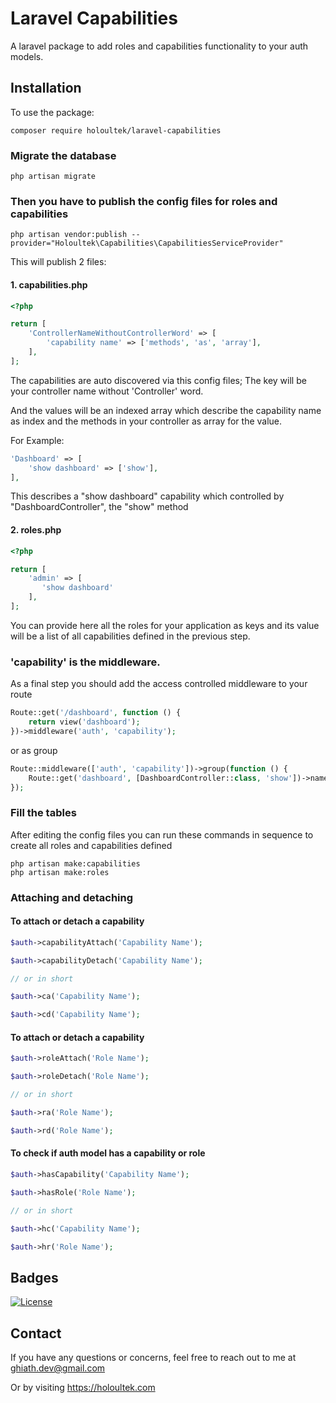 # Laravel Capabilities

A laravel package to add roles and capabilities functionality to your auth models.

## Installation

To use the package:
```
composer require holoultek/laravel-capabilities
```
### Migrate the database

```
php artisan migrate
```

### Then you have to publish the config files for roles and capabilities

```
php artisan vendor:publish --provider="Holoultek\Capabilities\CapabilitiesServiceProvider"
```

This will publish 2 files:
#### 1. capabilities.php
```php
<?php

return [
    'ControllerNameWithoutControllerWord' => [
        'capability name' => ['methods', 'as', 'array'],
    ],
];
```
The capabilities are auto discovered via this config files; The key will be your controller name without 'Controller' word.

And the values will be an indexed array which describe the capability name as index and the methods in your controller as array for the value.

For Example:
```php
'Dashboard' => [
    'show dashboard' => ['show'],
],
```

This describes a "show dashboard" capability which controlled by "DashboardController", the "show" method

#### 2. roles.php
```php
<?php

return [
    'admin' => [
       'show dashboard'
    ],
];
```
You can provide here all the roles for your application as keys and its value will be a list of all capabilities defined in the previous step.


### 'capability' is the middleware.
As a final step you should add the access controlled middleware to your route

```php
Route::get('/dashboard', function () {
    return view('dashboard');
})->middleware('auth', 'capability');
```

or as group
```php
Route::middleware(['auth', 'capability'])->group(function () {
    Route::get('dashboard', [DashboardController::class, 'show'])->name('dashboard');
});
```

### Fill the tables
After editing the config files you can run these commands in sequence to create all roles and capabilities defined

```
php artisan make:capabilities
php artisan make:roles
```

### Attaching and detaching

#### To attach or detach a capability
```php
$auth->capabilityAttach('Capability Name');

$auth->capabilityDetach('Capability Name');

// or in short

$auth->ca('Capability Name');

$auth->cd('Capability Name');
```

#### To attach or detach a capability
```php
$auth->roleAttach('Role Name');

$auth->roleDetach('Role Name');

// or in short

$auth->ra('Role Name');

$auth->rd('Role Name');
```

#### To check if auth model has a capability or role
```php
$auth->hasCapability('Capability Name');

$auth->hasRole('Role Name');

// or in short

$auth->hc('Capability Name');

$auth->hr('Role Name');
```

## Badges

[![License](https://img.shields.io/badge/license-MIT-blue.svg)](LICENSE)

## Contact

If you have any questions or concerns, feel free to reach out to me at ghiath.dev@gmail.com

Or by visiting https://holoultek.com
